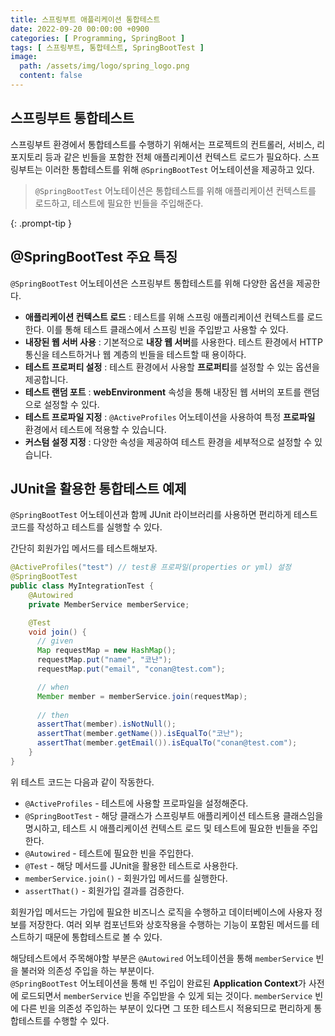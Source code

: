 ```yaml
---
title: 스프링부트 애플리케이션 통합테스트
date: 2022-09-20 00:00:00 +0900
categories: [ Programming, SpringBoot ]
tags: [ 스프링부트, 통합테스트, SpringBootTest ]
image:
  path: /assets/img/logo/spring_logo.png
  content: false
---
```


## 스프링부트 통합테스트

스프링부트 환경에서 통합테스트를 수행하기 위해서는 프로젝트의 컨트롤러, 서비스, 리포지토리 등과 같은 빈들을 포함한 전체 애플리케이션 컨텍스트 로드가 필요하다.
스프링부트는 이러한 통합테스트를 위해 `@SpringBootTest` 어노테이션을 제공하고 있다.

> `@SpringBootTest` 어노테이션은 통합테스트를 위해 애플리케이션 컨텍스트를 로드하고, 테스트에 필요한 빈들을 주입해준다.
>
{: .prompt-tip }

## @SpringBootTest 주요 특징

`@SpringBootTest` 어노테이션은 스프링부트 통합테스트를 위해 다양한 옵션을 제공한다.

- **애플리케이션 컨텍스트 로드** : 테스트를 위해 스프링 애플리케이션 컨텍스트를 로드한다. 이를 통해 테스트 클래스에서 스프링 빈을 주입받고 사용할 수 있다.
- **내장된 웹 서버 사용** : 기본적으로 **내장 웹 서버**를 사용한다. 테스트 환경에서 HTTP 통신을 테스트하거나 웹 계층의 빈들을 테스트할 때 용이하다.
- **테스트 프로퍼티 설정** : 테스트 환경에서 사용할 **프로퍼티**를 설정할 수 있는 옵션을 제공합니다.
- **테스트 랜덤 포트** : **webEnvironment** 속성을 통해 내장된 웹 서버의 포트를 랜덤으로 설정할 수 있다.
- **테스트 프로파일 지정** : `@ActiveProfiles` 어노테이션을 사용하여 특정 **프로파일** 환경에서 테스트에 적용할 수 있습니다.
- **커스텀 설정 지정** : 다양한 속성을 제공하여 테스트 환경을 세부적으로 설정할 수 있습니다.

## JUnit을 활용한 통합테스트 예제

`@SpringBootTest` 어노테이션과 함께 JUnit 라이브러리를 사용하면 편리하게 테스트코드를 작성하고 테스트를 실행할 수 있다.

간단히 회원가입 메서드를 테스트해보자.

``` java
@ActiveProfiles("test") // test용 프로파일(properties or yml) 설정
@SpringBootTest
public class MyIntegrationTest {
    @Autowired
    private MemberService memberService;

    @Test
    void join() {
      // given
      Map requestMap = new HashMap();
      requestMap.put("name", "코난");
      requestMap.put("email", "conan@test.com");

      // when
      Member member = memberService.join(requestMap);
      
      // then
      assertThat(member).isNotNull();
      assertThat(member.getName()).isEqualTo("코난");
      assertThat(member.getEmail()).isEqualTo("conan@test.com");
    }
}
```

위 테스트 코드는 다음과 같이 작동한다.

- `@ActiveProfiles` - 테스트에 사용할 프로파일을 설정해준다.
- `@SpringBootTest` - 해당 클래스가 스프링부트 애플리케이션 테스트용 클래스임을 명시하고,
  테스트 시 애플리케이션 컨텍스트 로드 및 테스트에 필요한 빈들을 주입한다.
- `@Autowired` - 테스트에 필요한 빈을 주입한다.
- `@Test` - 해당 메서드를 JUnit을 활용한 테스트로 사용한다.
- `memberService.join()` - 회원가입 메서드를 실행한다.
- `assertThat()` - 회원가입 결과를 검증한다.

회원가입 메서드는 가입에 필요한 비즈니스 로직을 수행하고 데이터베이스에 사용자 정보를 저장한다.
여러 외부 컴포넌트와 상호작용을 수행하는 기능이 포함된 메서드를 테스트하기 때문에 통합테스트로 볼 수 있다.

해당테스트에서 주목해야할 부분은 `@Autowired` 어노테이션을 통해 `memberService` 빈을 불러와 의존성 주입을 하는 부분이다.  
`@SpringBootTest` 어노테이션을 통해 빈 주입이 완료된 **Application Context**가 사전에 로드되면서 `memberService` 빈을 주입받을 수 있게 되는 것이다.
`memberService` 빈에 다른 빈을 의존성 주입하는 부분이 있다면 그 또한 테스트시 적용되므로 편리하게 통합테스트를 수행할 수 있다.

